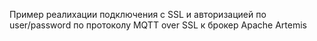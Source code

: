 Пример реалихации подключения с SSL и авторизацией по user/password по протоколу MQTT over SSL к брокер Apache Artemis

